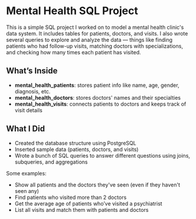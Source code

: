 # Mental Health SQL Project

This is a simple SQL project I worked on to model a mental health clinic's data system. It includes tables for patients, doctors, and visits. I also wrote several queries to explore and analyze the data — things like finding patients who had follow-up visits, matching doctors with specializations, and checking how many times each patient has visited.

## What’s Inside

- **mental_health_patients**: stores patient info like name, age, gender, diagnosis, etc.
- **mental_health_doctors**: stores doctors' names and their specialties
- **mental_health_visits**: connects patients to doctors and keeps track of visit details

## What I Did

- Created the database structure using PostgreSQL
- Inserted sample data (patients, doctors, and visits)
- Wrote a bunch of SQL queries to answer different questions using joins, subqueries, and aggregations

Some examples:
- Show all patients and the doctors they've seen (even if they haven't seen any)
- Find patients who visited more than 2 doctors
- Get the average age of patients who’ve visited a psychiatrist
- List all visits and match them with patients and doctors